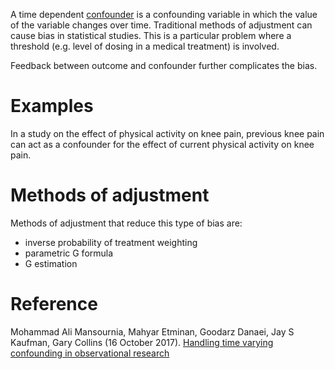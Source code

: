 A time dependent [confounder](Glossary.md##Confounder) is a confounding variable in which the value of the variable changes over time. Traditional methods of adjustment can cause bias in statistical studies. This is a particular problem where a threshold (e.g. level of dosing in a medical treatment) is involved. 

Feedback between outcome and confounder further complicates the bias.

# Examples
In a study on the effect of physical activity on knee pain, previous knee pain can act as a confounder for the effect of current physical activity on knee pain.

# Methods of adjustment

Methods of adjustment that reduce this type of bias are:
- inverse probability of treatment weighting
- parametric G formula
- G estimation


# Reference

Mohammad Ali Mansournia, Mahyar Etminan, Goodarz Danaei, Jay S Kaufman, Gary Collins (16 October 2017). [Handling time varying confounding in observational research](https://www.bmj.com/content/bmj/359/bmj.j4587.full.pdf)

